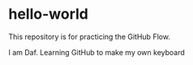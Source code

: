 # hello-world
This repository is for practicing the GitHub Flow.

I am Daf. Learning GitHub to make my own keyboard
